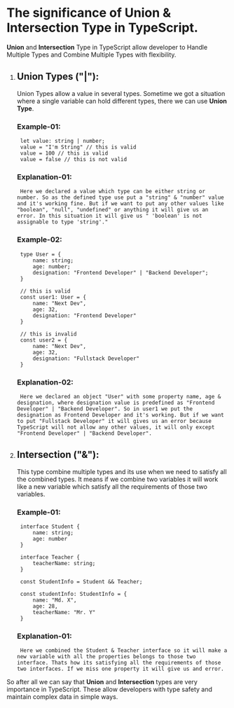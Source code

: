 # The significance of Union & Intersection Type in TypeScript.

**Union** and **Intersection** Type in TypeScript allow developer to Handle Multiple Types and Combine Multiple Types with flexibility.

1. ## Union Types ("|"):

    Union Types allow a value in several types. Sometime we got a situation where a single variable can hold different types, there we can use **Union Type**.

    ### Example-01: 
    
        let value: string | number;
        value = "I'm String" // this is valid 
        value = 100 // this is valid
        value = false // this is not valid

    ### Explanation-01:
        Here we declared a value which type can be either string or number. So as the defined type use put a "string" & "number" value and it's working fine. But if we want to put any other values like "boolean", "null", "undefined" or anything it will give us an error. In this situation it will give us " 'boolean' is not assignable to type 'string'."
    
    ### Example-02:
        type User = {
            name: string;
            age: number;
            designation: "Frontend Developer" | "Backend Developer";
        }

        // this is valid
        const user1: User = {
            name: "Next Dev",
            age: 32,
            designation: "Frontend Developer"
        }

        // this is invalid
        const user2 = {
            name: "Next Dev",
            age: 32,
            designation: "Fullstack Developer"
        }

    ### Explanation-02:
        Here we declared an object "User" with some property name, age & designation, where designation value is predefined as "Frontend Developer" | "Backend Developer". So in user1 we put the designation as Frontend Developer and it's working. But if we want to put "Fullstack Developer" it will gives us an error because TypeScript will not allow any other values, it will only except "Frontend Developer" | "Backend Developer".

2. ## Intersection ("&"):
    This type combine multiple types and its use when we need to satisfy all the combined types. It means if we combine two variables it will work like a new variable which satisfy all the requirements of those two variables. 

    ### Example-01:
        interface Student {
            name: string;
            age: number
        }

        interface Teacher {
            teacherName: string;
        }

        const StudentInfo = Student && Teacher;

        const studentInfo: StudentInfo = {
            name: "Md. X",
            age: 28,
            teacherName: "Mr. Y"
        }
    
    ### Explanation-01:
        Here we combined the Student & Teacher interface so it will make a new variable with all the properties belongs to those two interface. Thats how its satisfying all the requirements of those two interfaces. If we miss one property it will give us and error.

So after all we can say that **Union** and **Intersection** types are very importance in TypeScript. These allow developers with type safety and maintain complex data in simple ways.